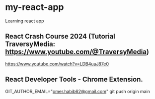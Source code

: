 # my-react-app
Learning react app


## React Crash Course 2024 (Tutorial TraversyMedia: https://www.youtube.com/@TraversyMedia)
https://www.youtube.com/watch?v=LDB4uaJ87e0

## React Developer Tools - Chrome Extension.

GIT_AUTHOR_EMAIL="omer.habib62@gmail.com" git push origin main
